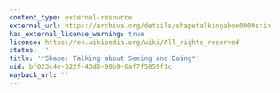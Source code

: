 ```yaml
---
content_type: external-resource
external_url: https://archive.org/details/shapetalkingabou0000stin
has_external_license_warning: true
license: https://en.wikipedia.org/wiki/All_rights_reserved
status: ''
title: '*Shape: Talking about Seeing and Doing*'
uid: bf023c4e-322f-43d0-90b9-6af7f5859f1c
wayback_url: ''
---
```

